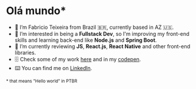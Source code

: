 
# Olá mundo*

- 🪪 I’m Fabricio Teixeira from Brazil 🇧🇷, currently based in AZ 🇺🇸.
- 🧐 I’m interested in being a **Fullstack Dev**, so I'm improving my front-end skills and learning back-end like **Node.js** and **Spring Boot**.
- 💪 I’m currently reviewing **JS**, **React.js**, **React Native** and other front-end libraries.
- 🗄 Check some of my work [here](https://github.com/fabriciotex) and in my [codepen](https://codepen.io/fabriciotex).
- ⌨️ You can find me on [LinkedIn](https://linkedin.com/in/fabriciotex).

<sub>* that means "Hello world" in PTBR</sub>

<!---
fabriciotex/fabriciotex is a ✨ special ✨ repository because its `README.md` (this file) appears on your GitHub profile.
You can click the Preview link to take a look at your changes.
--->
